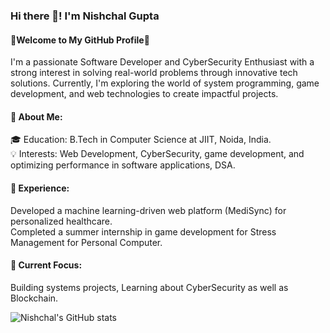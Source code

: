 ### Hi there 👋! I'm Nishchal Gupta

<h4>🌟Welcome to My GitHub Profile🌟</h4>
I'm a passionate Software Developer and CyberSecurity Enthusiast with a strong interest in solving real-world problems through innovative tech solutions. Currently, I'm exploring the world of system programming, game development, and web technologies to create impactful projects.

<h4>🚀 About Me:</h4>
🎓 Education: B.Tech in Computer Science at JIIT, Noida, India.<br>
💡 Interests: Web Development, CyberSecurity, game development, and optimizing performance in software applications, DSA.<br>

<h4>💼 Experience:</h4>
Developed a machine learning-driven web platform (MediSync) for personalized healthcare.<br>
Completed a summer internship in game development for Stress Management for Personal Computer.<br>

<h4>🔭 Current Focus:</h4>
Building systems projects, Learning about CyberSecurity as well as Blockchain.

![Nishchal's GitHub stats](https://github-readme-stats.vercel.app/api?username=nghack3000&show_icons=true&theme=tokyonight)
